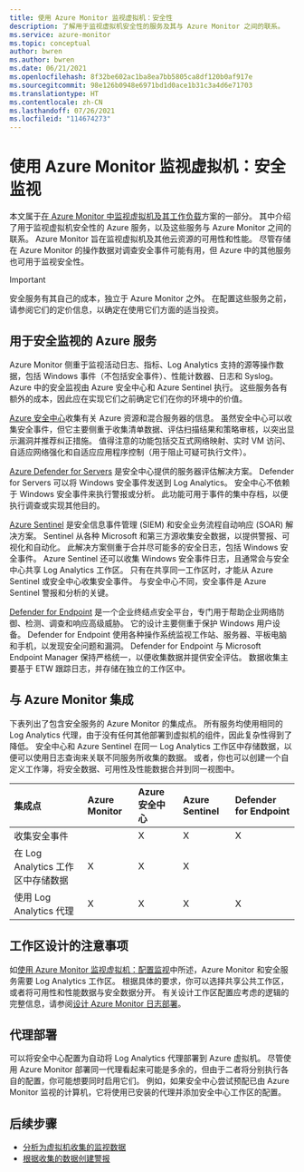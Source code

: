 ```yaml
---
title: 使用 Azure Monitor 监视虚拟机：安全性
description: 了解用于监视虚拟机安全性的服务及其与 Azure Monitor 之间的联系。
ms.service: azure-monitor
ms.topic: conceptual
author: bwren
ms.author: bwren
ms.date: 06/21/2021
ms.openlocfilehash: 8f32be602ac1ba8ea7bb5805ca8df120b0af917e
ms.sourcegitcommit: 98e126b0948e6971bd1d0ace1b31c3a4d6e71703
ms.translationtype: HT
ms.contentlocale: zh-CN
ms.lasthandoff: 07/26/2021
ms.locfileid: "114674273"
---
```

# <a name="monitor-virtual-machines-with-azure-monitor-security-monitoring"></a>使用 Azure Monitor 监视虚拟机：安全监视
本文属于[在 Azure Monitor 中监视虚拟机及其工作负载](monitor-virtual-machine.md)方案的一部分。 其中介绍了用于监视虚拟机安全性的 Azure 服务，以及这些服务与 Azure Monitor 之间的联系。 Azure Monitor 旨在监视虚拟机及其他云资源的可用性和性能。 尽管存储在 Azure Monitor 的操作数据对调查安全事件可能有用，但 Azure 中的其他服务也可用于监视安全性。 

> [!IMPORTANT]
> 安全服务有其自己的成本，独立于 Azure Monitor 之外。 在配置这些服务之前，请参阅它们的定价信息，以确定在使用它们方面的适当投资。

## <a name="azure-services-for-security-monitoring"></a>用于安全监视的 Azure 服务
Azure Monitor 侧重于监视活动日志、指标、Log Analytics 支持的源等操作数据，包括 Windows 事件（不包括安全事件）、性能计数器、日志和 Syslog。 Azure 中的安全监视由 Azure 安全中心和 Azure Sentinel 执行。 这些服务各有额外的成本，因此应在实现它们之前确定它们在你的环境中的价值。

[Azure 安全中心](../../security-center/security-center-introduction.md)收集有关 Azure 资源和混合服务器的信息。 虽然安全中心可以收集安全事件，但它主要侧重于收集清单数据、评估扫描结果和策略审核，以突出显示漏洞并推荐纠正措施。 值得注意的功能包括交互式网络映射、实时 VM 访问、自适应网络强化和自适应应用程序控制（用于阻止可疑可执行文件）。

[Azure Defender for Servers](../../security-center/azure-defender.md) 是安全中心提供的服务器评估解决方案。 Defender for Servers 可以将 Windows 安全事件发送到 Log Analytics。 安全中心不依赖于 Windows 安全事件来执行警报或分析。 此功能可用于事件的集中存档，以便执行调查或实现其他目的。

[Azure Sentinel](../../sentinel/overview.md) 是安全信息事件管理 (SIEM) 和安全业务流程自动响应 (SOAR) 解决方案。 Sentinel 从各种 Microsoft 和第三方源收集安全数据，以提供警报、可视化和自动化。 此解决方案侧重于合并尽可能多的安全日志，包括 Windows 安全事件。 Azure Sentinel 还可以收集 Windows 安全事件日志，且通常会与安全中心共享 Log Analytics 工作区。 只有在共享同一工作区时，才能从 Azure Sentinel 或安全中心收集安全事件。 与安全中心不同，安全事件是 Azure Sentinel 警报和分析的关键。

[Defender for Endpoint](/microsoft-365/security/defender-endpoint/microsoft-defender-endpoint) 是一个企业终结点安全平台，专门用于帮助企业网络防御、检测、调查和响应高级威胁。 它的设计主要侧重于保护 Windows 用户设备。 Defender for Endpoint 使用各种操作系统监视工作站、服务器、平板电脑和手机，以发现安全问题和漏洞。 Defender for Endpoint 与 Microsoft Endpoint Manager 保持严格统一，以便收集数据并提供安全评估。 数据收集主要基于 ETW 跟踪日志，并存储在独立的工作区中。

## <a name="integration-with-azure-monitor"></a>与 Azure Monitor 集成
下表列出了包含安全服务的 Azure Monitor 的集成点。 所有服务均使用相同的 Log Analytics 代理，由于没有任何其他部署到虚拟机的组件，因此复杂性得到了降低。 安全中心和 Azure Sentinel 在同一 Log Analytics 工作区中存储数据，以便可以使用日志查询来关联不同服务所收集的数据。 或者，你也可以创建一个自定义工作簿，将安全数据、可用性及性能数据合并到同一视图中。

| 集成点       | Azure Monitor | Azure 安全中心 | Azure Sentinel | Defender for Endpoint |
|:---|:---|:---|:---|:---|
| 收集安全事件     |   | X | X | X |
| 在 Log Analytics 工作区中存储数据 | X | X | X |   | 
| 使用 Log Analytics 代理     | X | X | X | X | 


## <a name="workspace-design-considerations"></a>工作区设计的注意事项
如[使用 Azure Monitor 监视虚拟机：配置监视](monitor-virtual-machine-configure.md#create-and-prepare-a-log-analytics-workspace)中所述，Azure Monitor 和安全服务需要 Log Analytics 工作区。 根据具体的要求，你可以选择共享公共工作区，或者将可用性和性能数据与安全数据分开。 有关设计工作区配置应考虑的逻辑的完整信息，请参阅[设计 Azure Monitor 日志部署](../logs/design-logs-deployment.md)。

## <a name="agent-deployment"></a>代理部署
可以将安全中心配置为自动将 Log Analytics 代理部署到 Azure 虚拟机。 尽管使用 Azure Monitor 部署同一代理看起来可能是多余的，但由于二者将分别执行各自的配置，你可能想要同时启用它们。 例如，如果安全中心尝试预配已由 Azure Monitor 监视的计算机，它将使用已安装的代理并添加安全中心工作区的配置。

## <a name="next-steps"></a>后续步骤

* [分析为虚拟机收集的监视数据](monitor-virtual-machine-analyze.md)
* [根据收集的数据创建警报](monitor-virtual-machine-alerts.md)

